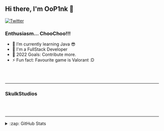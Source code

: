 ## Hi there, I'm OoP1nk 👋

[![Twitter](https://img.shields.io/twitter/follow/oo_p1nk?color=1DA1F2&logo=twitter&style=for-the-badge)](https://twitter.com/intent/follow?original_referer=https%3A%2F%2Fgithub.com%2FShmexyPink&screen_name=ShmexyPink)

### Enthusiasm...  ChooChoo!!!

- 🌱 I’m currently learning Java 😎
- 👯 I'm a FullStack Developer
- 🥅 2022 Goals: Contribute more.
- ⚡ Fun fact: Favourite game is Valorant :D

<br />
<br />

---
### SkulkStudios

<br />
<br />

---

<details>
  <summary>:zap: GitHub Stats</summary>

  ![OoP1nk's GitHub stats](https://github-readme-stats.vercel.app/api?username=OoP1nk&show_icons=true&theme=radical)

</details>
